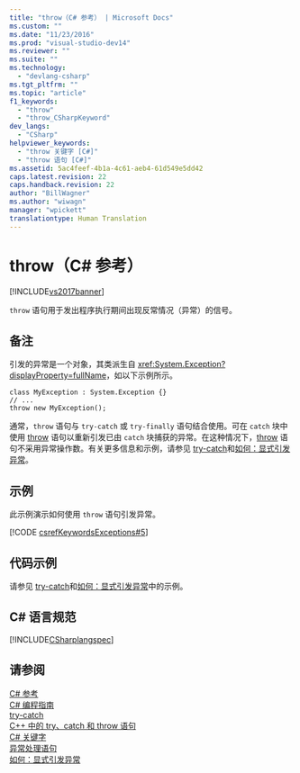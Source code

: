 ```yaml
---
title: "throw（C# 参考） | Microsoft Docs"
ms.custom: ""
ms.date: "11/23/2016"
ms.prod: "visual-studio-dev14"
ms.reviewer: ""
ms.suite: ""
ms.technology: 
  - "devlang-csharp"
ms.tgt_pltfrm: ""
ms.topic: "article"
f1_keywords: 
  - "throw"
  - "throw_CSharpKeyword"
dev_langs: 
  - "CSharp"
helpviewer_keywords: 
  - "throw 关键字 [C#]"
  - "throw 语句 [C#]"
ms.assetid: 5ac4feef-4b1a-4c61-aeb4-61d549e5dd42
caps.latest.revision: 22
caps.handback.revision: 22
author: "BillWagner"
ms.author: "wiwagn"
manager: "wpickett"
translationtype: Human Translation
---
```

# throw（C# 参考）
[!INCLUDE[vs2017banner](../../../csharp/includes/vs2017banner.md)]

`throw` 语句用于发出程序执行期间出现反常情况（异常）的信号。  
  
## 备注  
 引发的异常是一个对象，其类派生自 <xref:System.Exception?displayProperty=fullName>，如以下示例所示。  
  
```  
class MyException : System.Exception {}  
// ...  
throw new MyException();  
```  
  
 通常，`throw` 语句与 `try-catch` 或 `try-finally` 语句结合使用。可在 `catch` 块中使用 [throw](../../../csharp/language-reference/keywords/throw.md) 语句以重新引发已由 `catch` 块捕获的异常。在这种情况下，[throw](../../../csharp/language-reference/keywords/throw.md) 语句不采用异常操作数。有关更多信息和示例，请参见 [try\-catch](../../../csharp/language-reference/keywords/try-catch.md)和[如何：显式引发异常](../Topic/How%20to:%20Explicitly%20Throw%20Exceptions.md)。  
  
## 示例  
 此示例演示如何使用 `throw` 语句引发异常。  
  
 [!CODE [csrefKeywordsExceptions#5](../CodeSnippet/VS_Snippets_VBCSharp/csrefKeywordsExceptions#5)]  
  
## 代码示例  
 请参见 [try\-catch](../../../csharp/language-reference/keywords/try-catch.md)和[如何：显式引发异常](../Topic/How%20to:%20Explicitly%20Throw%20Exceptions.md)中的示例。  
  
## C\# 语言规范  
 [!INCLUDE[CSharplangspec](../../../csharp/language-reference/keywords/includes/csharplangspec_md.md)]  
  
## 请参阅  
 [C\# 参考](../../../csharp/language-reference/index.md)   
 [C\# 编程指南](../../../csharp/programming-guide/index.md)   
 [try\-catch](../../../csharp/language-reference/keywords/try-catch.md)   
 [C\+\+ 中的 try、catch 和 throw 语句](../../../csharp/language-reference/keywords/try-catch.md)   
 [C\# 关键字](../../../csharp/language-reference/keywords/index.md)   
 [异常处理语句](../../../csharp/language-reference/keywords/exception-handling-statements.md)   
 [如何：显式引发异常](../Topic/How%20to:%20Explicitly%20Throw%20Exceptions.md)